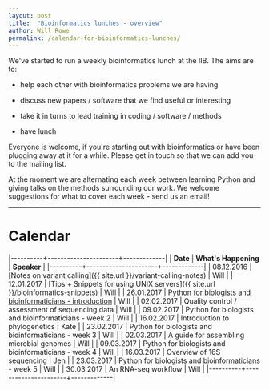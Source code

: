 ```yaml
---
layout: post
title:  "Bioinformatics lunches - overview"
author: Will Rowe
permalink: /calendar-for-bioinformatics-lunches/
---
```


We've started to run a weekly bioinformatics lunch at the IIB. The aims are to:

 * help each other with bioinformatics problems we are having

 * discuss new papers / software that we find useful or interesting

 * take it in turns to lead training in coding / software / methods

 * have lunch

Everyone is welcome, if you're starting out with bioinformatics or have been plugging away at it for a while. Please get in touch so that we can add you to the mailing list.

At the moment we are alternating each week between learning Python and giving talks on the methods surrounding our work. We welcome suggestions for what to cover each week - send us an email!

---

# Calendar

|----------+----------------------+-------------|
| **Date** | **What's Happening** | **Speaker** |
|----------+----------------------+-------------|
| 08.12.2016 | [Notes on variant calling]({{ site.url }}/variant-calling-notes) | Will |
| 12.01.2017 | [Tips + Snippets for using UNIX servers]({{ site.url }}/bioinformatics-snippets)  | Will |
| 26.01.2017 | [Python for biologists and bioinformaticians - introduction]({{site.url}}/learning-python-week1) | Will |
| 02.02.2017 | Quality control / assessment of sequencing data | Will |
| 09.02.2017 | Python for biologists and bioinformaticians - week 2 | Will |
| 16.02.2017 | Introduction to phylogenetics | Kate |
| 23.02.2017 | Python for biologists and bioinformaticians - week 3 | Will |
| 02.03.2017 | A guide for assembling microbial genomes | Will |
| 09.03.2017 | Python for biologists and bioinformaticians - week 4 | Will |
| 16.03.2017 | Overview of 16S sequencing | Jen |
| 23.03.2017 | Python for biologists and bioinformaticians - week 5 | Will |
| 30.03.2017 | An RNA-seq workflow | Will |
|----------+----------------------+-------------|

